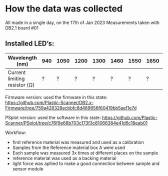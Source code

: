 
# How the data was collected
All made in a single day, on the 17th of Jan 2023
Measurements taken with DB2.1 board #01
## Installed LED’s: 

|Wavelength (nm) |940 |1050 |1200 |1300 |1460 |1550 |1650 |1720 |
|---|---|---|---|---|---|---|---|---|
|Current limiting resistor (Ω) |? |? |? |? |? |? |? |? |

Firmware version: used the firmware in this state: https://github.com/Plastic-Scanner/DB2.x-Firmware/tree/759a426328ecbbfc8d489656f60419bb5aef1e7d

PSplot version: used the software in this state:
https://github.com/Plastic-Scanner/PSplot/tree/c76f9e68b703c173f3c81066384e41d6c18eab01


Workflow:
- first reference material was measured and used as a calibration
- Samples from the Reference material box A were used
- Each sample was measured 3x times at different places on the sample
- reference material was used as a backing material
- light force was apllied to make a good connection between sample and sensor module

